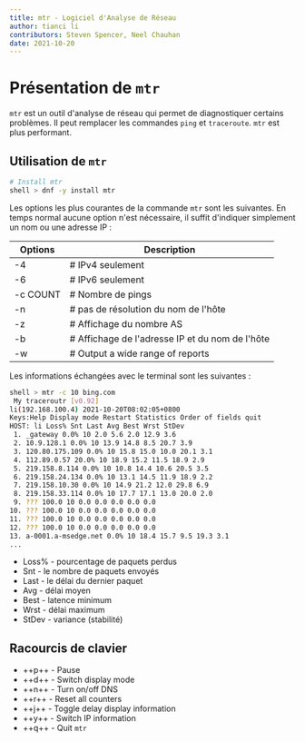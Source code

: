```yaml
---
title: mtr - Logiciel d'Analyse de Réseau
author: tianci li
contributors: Steven Spencer, Neel Chauhan
date: 2021-10-20
---
```


# Présentation de `mtr`

`mtr` est un outil d'analyse de réseau qui permet de diagnostiquer certains problèmes. Il peut remplacer les commandes `ping` et `traceroute`. `mtr` est plus performant.

## Utilisation de `mtr`

```bash
# Install mtr
shell > dnf -y install mtr
```

Les options les plus courantes de la commande `mtr` sont les suivantes. En temps normal aucune option n'est nécessaire, il suffit d'indiquer simplement un nom ou une adresse IP :

| Options  | Description                                      |
| -------- | ------------------------------------------------ |
| -4       | # IPv4 seulement                                |
| -6       | # IPv6 seulement                                |
| -c COUNT | # Nombre de pings                               |
| -n       | # pas de résolution du nom de l'hôte            |
| -z       | # Affichage du nombre AS                        |
| -b       | # Affichage de l'adresse IP et du nom de l'hôte |
| -w       | # Output a wide range of reports                |

Les informations échangées avec le terminal sont les suivantes :

```bash
shell > mtr -c 10 bing.com
 My traceroutr [v0.92]
li(192.168.100.4) 2021-10-20T08:02:05+0800
Keys:Help Display mode Restart Statistics Order of fields quit
HOST: li Loss% Snt Last Avg Best Wrst StDev
 1. _gateway 0.0% 10 2.0 5.6 2.0 12.9 3.6
 2. 10.9.128.1 0.0% 10 13.9 14.8 8.5 20.7 3.9
 3. 120.80.175.109 0.0% 10 15.8 15.0 10.0 20.1 3.1
 4. 112.89.0.57 20.0% 10 18.9 15.2 11.5 18.9 2.9
 5. 219.158.8.114 0.0% 10 10.8 14.4 10.6 20.5 3.5
 6. 219.158.24.134 0.0% 10 13.1 14.5 11.9 18.9 2.2
 7. 219.158.10.30 0.0% 10 14.9 21.2 12.0 29.8 6.9
 8. 219.158.33.114 0.0% 10 17.7 17.1 13.0 20.0 2.0
 9. ??? 100.0 10 0.0 0.0 0.0 0.0 0.0
10. ??? 100.0 10 0.0 0.0 0.0 0.0 0.0
11. ??? 100.0 10 0.0 0.0 0.0 0.0 0.0
12. ??? 100.0 10 0.0 0.0 0.0 0.0 0.0
13. a-0001.a-msedge.net 0.0% 10 18.4 15.7 9.5 19.3 3.1
...
```

* Loss% - pourcentage de paquets perdus
* Snt - le nombre de paquets envoyés
* Last - le délai du dernier paquet
* Avg - délai moyen
* Best - latence minimum
* Wrst - délai maximum
* StDev - variance (stabilité)

## Racourcis de clavier

* ++p++ - Pause
* ++d++ - Switch display mode
* ++n++ - Turn on/off DNS
* ++r++ - Reset all counters
* ++j++ - Toggle delay display information
* ++y++ - Switch IP information
* ++q++ - Quit `mtr`
